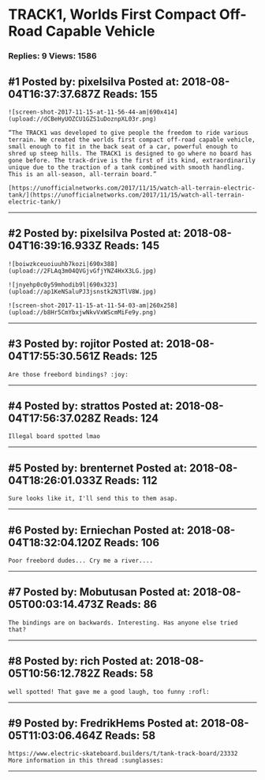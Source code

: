 # TRACK1, Worlds First Compact Off-Road Capable Vehicle

### Replies: 9 Views: 1586

## \#1 Posted by: pixelsilva Posted at: 2018-08-04T16:37:37.687Z Reads: 155

```
![screen-shot-2017-11-15-at-11-56-44-am|690x414](upload://dCBeHyUOZCU1GZS1uDoznpXL03r.png)

“The TRACK1 was developed to give people the freedom to ride various terrain. We created the worlds first compact off-road capable vehicle, small enough to fit in the back seat of a car, powerful enough to shred up steep hills. The TRACK1 is designed to go where no board has gone before. The track-drive is the first of its kind, extraordinarily unique due to the traction of a tank combined with smooth handling. This is an all-season, all-terrain board.”

[https://unofficialnetworks.com/2017/11/15/watch-all-terrain-electric-tank/](https://unofficialnetworks.com/2017/11/15/watch-all-terrain-electric-tank/)
```

---
## \#2 Posted by: pixelsilva Posted at: 2018-08-04T16:39:16.933Z Reads: 145

```
![boiwzkceuoiuuhb7kozi|690x388](upload://2FLAq3m04QVGjvGfjYNZ4HxX3LG.jpg)

![jnyehp0c0y59mhodib9l|690x323](upload://ap1KeNSaluPJ3jsnstk2N3TlV8W.jpg)

![screen-shot-2017-11-15-at-11-54-03-am|260x258](upload://b8Hr5CmYbxjwNkvVxWScmMiFe9y.png)
```

---
## \#3 Posted by: rojitor Posted at: 2018-08-04T17:55:30.561Z Reads: 125

```
Are those freebord bindings? :joy:
```

---
## \#4 Posted by: strattos Posted at: 2018-08-04T17:56:37.028Z Reads: 124

```
Illegal board spotted lmao
```

---
## \#5 Posted by: brenternet Posted at: 2018-08-04T18:26:01.033Z Reads: 112

```
Sure looks like it, I'll send this to them asap.
```

---
## \#6 Posted by: Erniechan Posted at: 2018-08-04T18:32:04.120Z Reads: 106

```
Poor freebord dudes... Cry me a river....
```

---
## \#7 Posted by: Mobutusan Posted at: 2018-08-05T00:03:14.473Z Reads: 86

```
The bindings are on backwards. Interesting. Has anyone else tried that?
```

---
## \#8 Posted by: rich Posted at: 2018-08-05T10:56:12.782Z Reads: 58

```
well spotted! That gave me a good laugh, too funny :rofl:
```

---
## \#9 Posted by: FredrikHems Posted at: 2018-08-05T11:03:06.464Z Reads: 58

```
https://www.electric-skateboard.builders/t/tank-track-board/23332 
More information in this thread :sunglasses:
```

---
